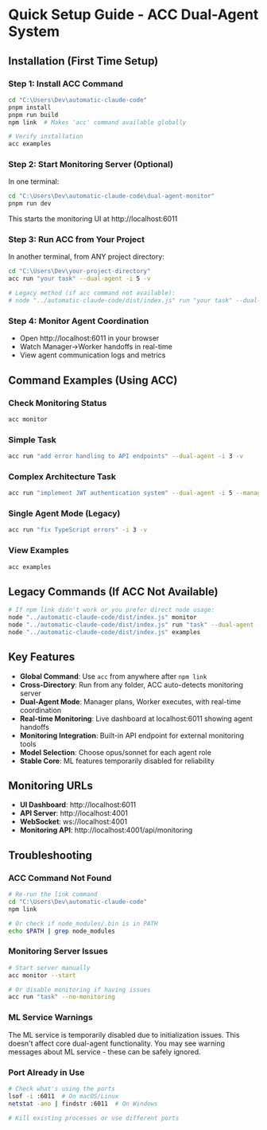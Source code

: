 # Quick Setup Guide - ACC Dual-Agent System

## Installation (First Time Setup)

### Step 1: Install ACC Command
```bash
cd "C:\Users\Dev\automatic-claude-code"
pnpm install
pnpm run build
npm link  # Makes 'acc' command available globally

# Verify installation
acc examples
```

### Step 2: Start Monitoring Server (Optional)
In one terminal:
```bash
cd "C:\Users\Dev\automatic-claude-code\dual-agent-monitor"
pnpm run dev
```
This starts the monitoring UI at http://localhost:6011

### Step 3: Run ACC from Your Project
In another terminal, from ANY project directory:
```bash
cd "C:\Users\Dev\your-project-directory"
acc run "your task" --dual-agent -i 5 -v

# Legacy method (if acc command not available):
# node "../automatic-claude-code/dist/index.js" run "your task" --dual-agent -i 5 -v
```

### Step 4: Monitor Agent Coordination
- Open http://localhost:6011 in your browser
- Watch Manager→Worker handoffs in real-time
- View agent communication logs and metrics

## Command Examples (Using ACC)

### Check Monitoring Status
```bash
acc monitor
```

### Simple Task
```bash
acc run "add error handling to API endpoints" --dual-agent -i 3 -v
```

### Complex Architecture Task
```bash
acc run "implement JWT authentication system" --dual-agent -i 5 --manager-model opus --worker-model sonnet -v
```

### Single Agent Mode (Legacy)
```bash
acc run "fix TypeScript errors" -i 3 -v
```

### View Examples
```bash
acc examples
```

## Legacy Commands (If ACC Not Available)

```bash
# If npm link didn't work or you prefer direct node usage:
node "../automatic-claude-code/dist/index.js" monitor
node "../automatic-claude-code/dist/index.js" run "task" --dual-agent -i 5 -v
node "../automatic-claude-code/dist/index.js" examples
```

## Key Features

- **Global Command**: Use `acc` from anywhere after `npm link`
- **Cross-Directory**: Run from any folder, ACC auto-detects monitoring server
- **Dual-Agent Mode**: Manager plans, Worker executes, with real-time coordination
- **Real-time Monitoring**: Live dashboard at localhost:6011 showing agent handoffs
- **Monitoring Integration**: Built-in API endpoint for external monitoring tools
- **Model Selection**: Choose opus/sonnet for each agent role
- **Stable Core**: ML features temporarily disabled for reliability

## Monitoring URLs

- **UI Dashboard**: http://localhost:6011
- **API Server**: http://localhost:4001  
- **WebSocket**: ws://localhost:4001
- **Monitoring API**: http://localhost:4001/api/monitoring

## Troubleshooting

### ACC Command Not Found
```bash
# Re-run the link command
cd "C:\Users\Dev\automatic-claude-code"
npm link

# Or check if node_modules/.bin is in PATH
echo $PATH | grep node_modules
```

### Monitoring Server Issues
```bash
# Start server manually
acc monitor --start

# Or disable monitoring if having issues
acc run "task" --no-monitoring
```

### ML Service Warnings
The ML service is temporarily disabled due to initialization issues. This doesn't affect core dual-agent functionality. You may see warning messages about ML service - these can be safely ignored.

### Port Already in Use
```bash
# Check what's using the ports
lsof -i :6011  # On macOS/Linux
netstat -ano | findstr :6011  # On Windows

# Kill existing processes or use different ports
```